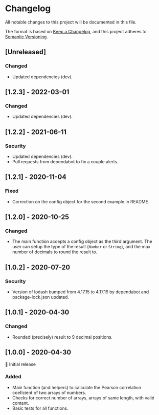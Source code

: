 # Changelog

All notable changes to this project will be documented in this file.

The format is based on [Keep a Changelog](https://keepachangelog.com/en/1.0.0/), and this project adheres to [Semantic Versioning](https://semver.org/spec/v2.0.0.html).

## [Unreleased]

### Changed

- Updated dependencies (dev).

## [1.2.3] - 2022-03-01

### Changed

- Updated dependencies (dev).

## [1.2.2] - 2021-06-11

### Security

- Updated dependencies (dev).
- Pull requests from dependabot to fix a couple alerts.

## [1.2.1] - 2020-11-04

### Fixed

- Correction on the config object for the second example in README.

## [1.2.0] - 2020-10-25

### Changed

- The main function accepts a config object as the third argument. The user can setup the type of the result (`Number` or `String`), and the max number of decimals to round the result to.

## [1.0.2] - 2020-07-20

### Security

- Version of lodash bumped from 4.17.15 to 4.17.19 by dependabot and package-lock.json updated.

## [1.0.1] - 2020-04-30

### Changed

- Rounded (precisely) result to 9 decimal positions.

## [1.0.0] - 2020-04-30

🎊 Initial release

### Added

- Main function (and helpers) to calculate the Pearson correlation coeficient of two arrays of numbers.
- Checks for correct number of arrays, arrays of same length, with valid content.
- Basic tests for all functions.
